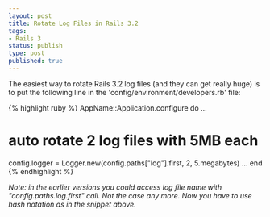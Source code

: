 ```yaml
---
layout: post
title: Rotate Log Files in Rails 3.2
tags:
- Rails 3
status: publish
type: post
published: true
---
```


The easiest way to rotate Rails 3.2 log files (and they can get
really huge) is to put the following line in the 'config/environment/developers.rb' file:

{% highlight ruby %}
AppName::Application.configure do
  ...
  # auto rotate 2 log files with 5MB each
  config.logger = Logger.new(config.paths["log"].first, 2, 5.megabytes)
  ...
end
{% endhighlight %}

*Note: in the earlier versions you could access log file name with 
"config.paths.log.first" call. Not the case any more. 
Now you have to use hash notation as in the snippet above.*

